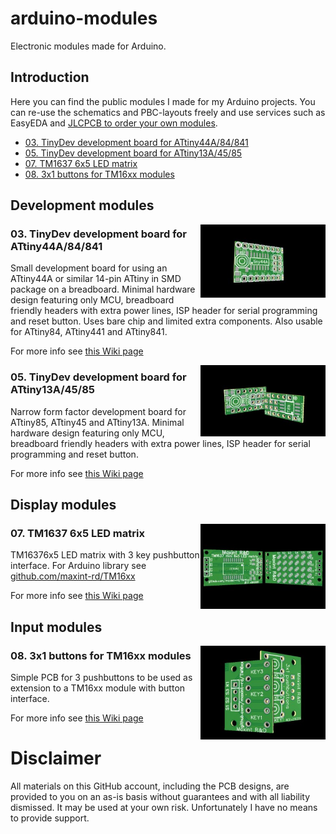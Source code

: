 # arduino-modules
Electronic modules made for Arduino.

## Introduction
Here you can find the public modules I made for my Arduino projects. You can re-use the schematics and PBC-layouts freely and use services such as EasyEDA and [JLCPCB to order your own modules](https://github.com/maxint-rd/arduino-modules/wiki/Tutorial-Ordering-a-PCB-from-JLCPCB).

- [03. TinyDev development board for ATtiny44A/84/841](#03-tinydev-development-board-for-attiny44a84841)
- [05. TinyDev development board for ATtiny13A/45/85](#05-tinydev-development-board-for-attiny13a4585)
- [07. TM1637 6x5 LED matrix](#07-tm1637-6x5-led-matrix)
- [08. 3x1 buttons for TM16xx modules](#08-3x1-buttons-for-tm16xx-modules)

## Development modules

[<img align="right" src="https://github.com/maxint-rd/arduino-modules/blob/master/03_TinyDev_ATtinyX4/render_tn.jpg" width=200>](https://github.com/maxint-rd/arduino-modules/wiki/03-TinyDev-ATtinyX4)

### 03. TinyDev development board for ATtiny44A/84/841
Small development board for using an ATtiny44A or similar 14-pin ATtiny in SMD package on a breadboard. Minimal hardware design featuring only MCU, breadboard friendly headers with extra power lines, ISP header for serial programming and reset button. Uses bare chip and limited extra components. Also usable for ATtiny84, ATtiny441 and ATtiny841.

For more info see [this Wiki page](https://github.com/maxint-rd/arduino-modules/wiki/03-TinyDev-ATtinyX4)

[<img align="right" src="https://github.com/maxint-rd/arduino-modules/blob/master/05_TinyDev_ATtinyX5/render_tn.jpg" width=200>](https://github.com/maxint-rd/arduino-modules/wiki/05-TinyDev-ATtinyX5)

### 05. TinyDev development board for ATtiny13A/45/85
Narrow form factor development board for ATtiny85, ATtiny45 and ATtiny13A. Minimal hardware design featuring only MCU, breadboard friendly headers with extra power lines, ISP header for serial programming and reset button.

For more info see [this Wiki page](https://github.com/maxint-rd/arduino-modules/wiki/05-TinyDev-ATtinyX5)

## Display modules

[<img align="right" src="https://github.com/maxint-rd/arduino-modules/blob/master/07_TM1637_6x5_LED_matrix/render_tn.jpg" width=200>](https://github.com/maxint-rd/arduino-modules/wiki/07-TM1637-6x5-LED-matrix)

### 07. TM1637 6x5 LED matrix
TM16376x5 LED matrix with 3 key pushbutton interface.
For Arduino library see [github.com/maxint-rd/TM16xx](https://github.com/maxint-rd/TM16xx)

For more info see [this Wiki page](https://github.com/maxint-rd/arduino-modules/wiki/07-TM1637-6x5-LED-matrix)

## Input modules

[<img align="right" src="https://github.com/maxint-rd/arduino-modules/blob/master/08_3x1_buttons_for_TM16xx/render_tn.jpg" width=200>](https://github.com/maxint-rd/arduino-modules/wiki/08-3x1-buttons-for-TM16xx)

### 08. 3x1 buttons for TM16xx modules
Simple PCB for 3 pushbuttons to be used as extension to a TM16xx module with button interface.

For more info see [this Wiki page](https://github.com/maxint-rd/arduino-modules/wiki/08-3x1-buttons-for-TM16xx)

# Disclaimer
All materials on this GitHub account, including the PCB designs, are provided to you on an as-is basis without guarantees and with all liability dismissed. It may be used at your own risk. Unfortunately I have no means to provide support.
